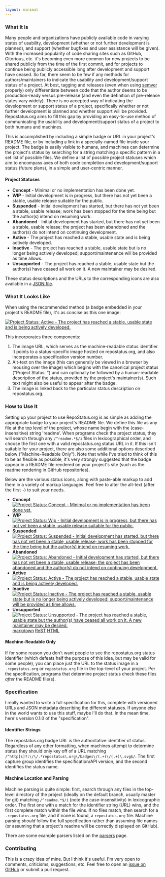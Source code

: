 ```yaml
---
layout: minimal
---
```


### What It Is

Many people and organizations have publicly available code in varying states of usability, development (whether or not further development is planned), and support (whether bugfixes and user assistance will be given). With the increased popularity of code sharing sites such as GitHub, Gitorious, etc. it's becoming even more common for new projects to be shared publicly from the time of the first commit, and for projects to continue being publicly accessible long after development and support have ceased. So far, there seem to be few if any methods for authors/maintainers to indicate the usability and development/support status of a project. At best, tagging and releases (even when using [semver](http://semver.org/) properly) only differentiate between code that the author deems to be production-ready versus pre-release (and even the definition of pre-release states vary widely). There is no accepted way of indicating the development or support status of a project, specifically whether or not further development is planned and whether support will be provided. Repostatus.org aims to fill this gap by providing an easy-to-use method of communicating the usability and development/support status of a project to both humans and machines.

This is accomplished by including a simple badge or URL in your project's README file, or by including a link in a specially-named file inside your project. The badge is easily visible to humans, and machines can determine the project's status by searching for a string matching a specific pattern in a set list of possible files. We define a list of possible project statuses which aim to encompass axes of both code completion and development/support status (future plans), in a simple and user-centric manner.

#### Project Statuses

* <a name="concept"></a> __Concept__ - Minimal or no implementation has been done yet.
* <a name="wip"></a> __WIP__ - Initial development is in progress, but there has not yet been a stable, usable release suitable for the public.
* <a name="suspended"></a> __Suspended__ - Initial development has started, but there has not yet been a stable, usable release; work has been stopped for the time being but the author(s) intend on resuming work.
* <a name="abandoned"></a> __Abandoned__ - Initial development has started, but there has not yet been a stable, usable release; the project has been abandoned and the author(s) do not intend on continuing development.
* <a name="active"></a> __Active__ - The project has reached a stable, usable state and is being actively developed.
* <a name="inactive"></a> __Inactive__ - The project has reached a stable, usable state but is no longer being actively developed; support/maintenance will be provided as time allows.
* <a name="unsupported"></a> __Unsupported__ - The project has reached a stable, usable state but the author(s) have ceased all work on it. A new maintainer may be desired.

These status descriptions and the URLs to the corresponding icons are also available in a [JSON file](/badges/0.1.0/badges.json).

### What It Looks Like

When using the recommended method (a badge embedded in your project's README file), it's as concise as this one image:

[![Project Status: Active - The project has reached a stable, usable state and is being actively developed.](http://www.repostatus.org/badges/0.1.0/active.svg)](http://www.repostatus.org/#active)

This incorporates three components:

1. The image URL, which serves as the machine-readable status identifier. It points to a status-specific image hosted on repostatus.org, and also incorporates a specification version number.
2. Alt-text on the image (this can generally be viewed in a browser by mousing over the image) which begins with the canonical project status ("Project Status: <status name>") and can optionally be followed by a human-readable description of the status, provided by the project's maintainer(s). Such text might also be useful to appear after the badge.
3. The image is linked back to the particular status description on repostatus.org.

### How to Use It

Setting up your project to use RepoStatus.org is as simple as adding the appropriate badge to your project's README file. We define this file as any file at the top level of the project, whose name begin with the (case-insensitive) string 'readme'. When programs check the project status, they will search through any ``/^readme.*$/i`` files in lexicographical order, and choose the first one with a valid repostatus.org status URL in it. If this isn't suitable for your project, there are also some additional options described below ("Machine-Readable Only"). Note that while I've tried to think of this to be as flexible as possible, it's very strongly suggested that the badge appear in a README file rendered on your project's site (such as the readme rendering in GitHub repositories).

Below are the various status icons, along with paste-able markup to add them in a variety of markup languages. Feel free to alter the alt-text (after the first ``-``) to suit your needs.

* __Concept__ [![Project Status: Concept - Minimal or no implementation has been done yet.](http://www.repostatus.org/badges/0.1.0/concept.svg)](http://www.repostatus.org/#concept)
* __WIP__ [![Project Status: Wip - Initial development is in progress, but there has not yet been a stable, usable release suitable for the public.](http://www.repostatus.org/badges/0.1.0/wip.svg)](http://www.repostatus.org/#wip)
* __Suspended__ [![Project Status: Suspended - Initial development has started, but there has not yet been a stable, usable release; work has been stopped for the time being but the author(s) intend on resuming work.](http://www.repostatus.org/badges/0.1.0/suspended.svg)](http://www.repostatus.org/#suspended)
* __Abandoned__ [![Project Status: Abandoned - Initial development has started, but there has not yet been a stable, usable release; the project has been abandoned and the author(s) do not intend on continuing development.](http://www.repostatus.org/badges/0.1.0/abandoned.svg)](http://www.repostatus.org/#abandoned)
* __Active__ [![Project Status: Active - The project has reached a stable, usable state and is being actively developed.](http://www.repostatus.org/badges/0.1.0/active.svg)](http://www.repostatus.org/#active)
* __Inactive__ [![Project Status: Inactive - The project has reached a stable, usable state but is no longer being actively developed; support/maintenance will be provided as time allows.](http://www.repostatus.org/badges/0.1.0/inactive.svg)](http://www.repostatus.org/#inactive)
* __Unsupported__ [![Project Status: Unsupported - The project has reached a stable, usable state but the author(s) have ceased all work on it. A new maintainer may be desired.](http://www.repostatus.org/badges/0.1.0/unsupported.svg)](http://www.repostatus.org/#unsupported) [markdown](javascript:showsample('unsupported','md')) [ReST](javascript:showsample('unsupported','rst')) [HTML](javascript:showsample('unsupported','html'))

<div id="samplewrapper" style="display: none;"><h5 id="sampletitle"></h5><div id="samplecode"></div></div>

#### Machine-Readable Only

If for some reason you don't want people to see the repostatus.org status identifier (which defeats half the purpose of this idea, but may be valid for some people), you can place just the URL to the status image in a ``.repostatus.org`` or ``repostatus.org`` file in the top-level of your project. Per the specification, programs that determine project status check these files _after_ the README file(s).

### Specification

I really wanted to write a full specification for this, complete with versioned URLs and JSON metadata describing the different statuses. If anyone else in the world wants to use this stuff, maybe I'll do that. In the mean time, here's version 0.1.0 of the "specification".

#### Identifier Strings

The repostatus.org badge URL is the authoritative identifier of status. Regardless of any other formatting, when machines attempt to determine status they should only key off of a URL matching ``/^http[s]?:\/\/.*repostatus\.org\/badges\/(.+)\/(.+)\.svg$/``. The first capture group identifies the specification/API version, and the second identifies the status name.

#### Machine Location and Parsing

Machine parsing is quite simple: first, search through any files in the top-level directory of the project (ideally on the default branch, usually master for git) matching ``/^readme.*$/i`` (note the case-insensitivity) in lexicographic order. The first one with a match for the identifier string (URL) wins, and the first complete match within the file wins. If no files match, then search for a ``.repostatus.org`` file, and if none is found, a ``repostatus.org`` file. Machine parsing _should_ follow the full specification rather than assuming file names (or assuming that a project's readme will be correctly displayed on GitHub).

There are some example parsers listed on the [parsers](/parsers) page.

### Contributing

This is a crazy idea of mine. But I think it's useful. I'm very open to comments, criticisms, suggestions, etc. Feel free to open an [issue on GitHub](https://github.com/jantman/repostatus.org/issues) or submit a pull request.

